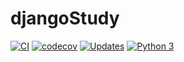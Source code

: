 # djangoStudy

[![CI](https://github.com/matheuscbs/djangoStudy/actions/workflows/workflow.yml/badge.svg)](https://github.com/matheuscbs/djangoStudy/actions/workflows/workflow.yml)
[![codecov](https://codecov.io/gh/matheuscbs/django_pro/branch/main/graph/badge.svg?token=OLLGM5N6LY)](https://codecov.io/gh/matheuscbs/django_pro)
[![Updates](https://pyup.io/repos/github/matheuscbs/django_pro/shield.svg)](https://pyup.io/repos/github/matheuscbs/django_pro/)
[![Python 3](https://pyup.io/repos/github/matheuscbs/django_pro/python-3-shield.svg)](https://pyup.io/repos/github/matheuscbs/django_pro/)
